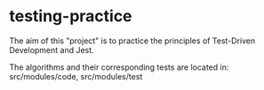 # testing-practice

The aim of this "project" is to practice the principles of Test-Driven Development and Jest.

The algorithms and their corresponding tests are located in: src/modules/code, src/modules/test
